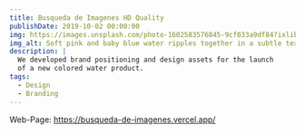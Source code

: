 ```yaml
---
title: Busqueda de Imagenes HD Quality
publishDate: 2019-10-02 00:00:00
img: https://images.unsplash.com/photo-1602583576845-9cf033a9df84?ixlib=rb-4.0.3&ixid=M3wxMjA3fDB8MHxwaG90by1wYWdlfHx8fGVufDB8fHx8fA%3D%3D&auto=format&fit=crop&w=1170&q=80
img_alt: Soft pink and baby blue water ripples together in a subtle texture.
description: |
  We developed brand positioning and design assets for the launch
  of a new colored water product.
tags:
  - Design
  - Branding
---
```


Web-Page:
https://busqueda-de-imagenes.vercel.app/
